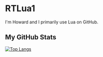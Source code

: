 # RTLua1

I'm Howard and I primarily use Lua on GitHub.

## My GitHub Stats

[![Top Langs](https://github-readme-stats.vercel.app/api/top-langs/?username=<RTLua1>&langs_count=8&theme=radical)](https://github.com/anuraghazra/github-readme-stats)
